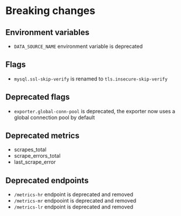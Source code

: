 # Breaking changes

## Environment variables

- `DATA_SOURCE_NAME` environment variable is deprecated

## Flags

- `mysql.ssl-skip-verify` is renamed to `tls.insecure-skip-verify`

## Deprecated flags

- `exporter.global-conn-pool` is deprecated, the exporter now uses a global connection pool by default

## Deprecated metrics

- scrapes_total
- scrape_errors_total
- last_scrape_error

## Deprecated endpoints

- `/metrics-hr` endpoint is deprecated and removed
- `/metrics-mr` endpooint is deprecated and removed
- `/metrics-lr` endpoint is deprecated and removed
